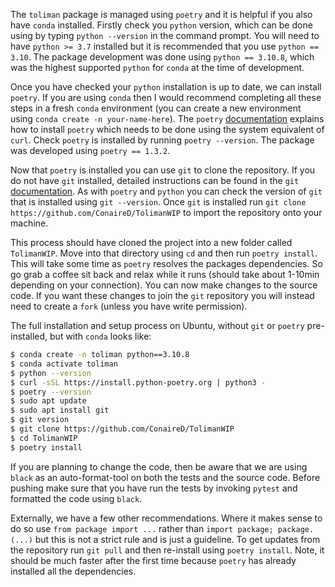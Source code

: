 The `toliman` package is managed using `poetry` and it is helpful if you also 
have `conda` installed. Firstly check you `python` version, which can be done 
using by typing `python --version` in the command prompt. You will need to have
`python >= 3.7` installed but it is recommended that you use `python == 3.10`. 
The package development was done using `python == 3.10.8`, which was the 
highest supported `python` for `conda` at the time of development. 

Once you have checked your `python` installation is up to date, we can install 
`poetry`. If you are using `conda` then I would recommend completing all these 
steps in a fresh `conda` environment (you can create a new environment using
`conda create -n your-name-here`). The `poetry` 
[documentation](https://python-poetry.org/docs/) explains how to install 
`poetry` which needs to be done using the system equivalent of `curl`. 
Check `poetry` is installed by running `poetry --version`. The package was 
developed using `poetry == 1.3.2`. 

Now that `poetry` is installed you can use `git` to clone the repository. If 
you do not have `git` installed, detailed instructions can be found in the 
`git` [documentation](https://git-scm.com/book/en/v2/Getting-Started-Installing-Git).
As with `poetry` and `python` you can check the version of `git` that is 
installed using `git --version`. Once `git` is installed run `git clone
https://github.com/ConaireD/TolimanWIP` to import the repository onto your 
machine. 

This process should have cloned the project into a new folder called 
`TolimanWIP`. Move into that directory using `cd` and then run `poetry install`.
This will take some time as `poetry` resolves the packages dependencies. So
go grab a coffee sit back and relax while it runs (should take about 1-10min
depending on your connection). You can now make changes to the source code.
If you want these changes to join the `git` repository you will instead need
to create a `fork` (unless you have write permission). 

The full installation and setup process on Ubuntu, without `git` or `poetry`
pre-installed, but with `conda` looks like:
```bash
$ conda create -n toliman python==3.10.8
$ conda activate toliman
$ python --version
$ curl -sSL https://install.python-poetry.org | python3 -
$ poetry --version
$ sudo apt update
$ sudo apt install git
$ git version 
$ git clone https://github.com/ConaireD/TolimanWIP
$ cd TolimanWIP
$ poetry install 
```
If you are planning to change the code, then be aware that we are using `black`
as an auto-format-tool on both the tests and the source code. Before pushing make
sure that you have run the tests by invoking `pytest` and formatted the code 
using `black`. 

Externally, we have a few other recommendations. Where it makes sense to do so 
use `from package import ...` rather than `import package; package.(...)` but
this is not a strict rule and is just a guideline. To get updates from the 
repository run `git pull` and then re-install using `poetry install`. Note,
it should be much faster after the first time because `poetry` has already 
installed all the dependencies.
